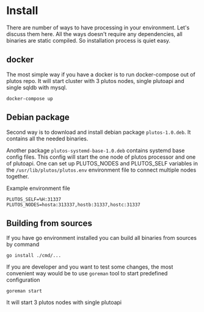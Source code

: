 # Install

There are number of ways to have processing in your environment. Let's discuss them here.
All the ways doesn't require any dependencies, all binaries are static compiled. So installation process is quiet easy.

## docker

The most simple way if you have a docker is to run docker-compose out of plutos repo. It will start cluster with 3 plutos nodes, single plutoapi and single sqldb with mysql.
```
docker-compose up
```

## Debian package
Second way is to download and install debian package `plutos-1.0.deb`. It contains all the needed binaries.

Another package `plutos-systemd-base-1.0.deb` contains systemd base config files.
This config will start the one node of plutos processor and one of plutoapi. One can set up PLUTOS_NODES and PLUTOS_SELF variables in the `/usr/lib/plutos/plutos.env` environment file to connect multiple nodes together.

Example environment file
```
PLUTOS_SELF=%H:31337
PLUTOS_NODES=hosta:313337,hostb:31337,hostc:31337
```

## Building from sources

If you have go environment installed you can build all binaries from sources by command
```
go install ./cmd/...
```

If you are developer and you want to test some changes, the most convenient way would be to use `goreman` tool to start predefined configuration
```
goreman start
```
It will start 3 plutos nodes with single plutoapi
